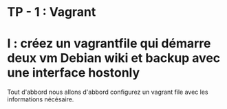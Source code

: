 # TP - 1 : Vagrant #

# I : créez un vagrantfile qui démarre deux vm Debian wiki et backup avec une interface hostonly #

Tout d'abbord nous allons d'abbord configurez un vagrant file avec les informations nécésaire.